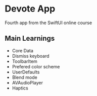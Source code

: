 #  Devote App

Fourth app from the SwiftUI online course

## Main Learnings

- Core Data
- Dismiss keyboard
- ToolbarItem
- Prefered color scheme
- UserDefaults
- Blend mode
- AVAudioPlayer
- Haptics
